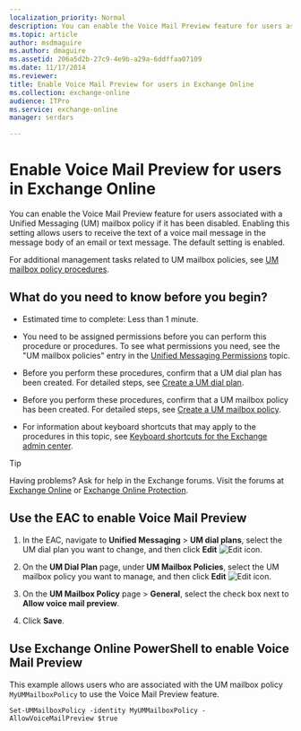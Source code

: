 ```yaml
---
localization_priority: Normal
description: You can enable the Voice Mail Preview feature for users associated with a Unified Messaging (UM) mailbox policy if it has been disabled. Enabling this setting allows users to receive the text of a voice mail message in the message body of an email or text message. The default setting is enabled.
ms.topic: article
author: msdmaguire
ms.author: dmaguire
ms.assetid: 206a5d2b-27c9-4e9b-a29a-6ddffaa07109
ms.date: 11/17/2014
ms.reviewer: 
title: Enable Voice Mail Preview for users in Exchange Online
ms.collection: exchange-online
audience: ITPro
ms.service: exchange-online
manager: serdars

---
```


# Enable Voice Mail Preview for users in Exchange Online

You can enable the Voice Mail Preview feature for users associated with a Unified Messaging (UM) mailbox policy if it has been disabled. Enabling this setting allows users to receive the text of a voice mail message in the message body of an email or text message. The default setting is enabled.

For additional management tasks related to UM mailbox policies, see [UM mailbox policy procedures](../../voice-mail-unified-messaging/set-up-voice-mail/um-mailbox-policy-procedures.md).

## What do you need to know before you begin?

- Estimated time to complete: Less than 1 minute.

- You need to be assigned permissions before you can perform this procedure or procedures. To see what permissions you need, see the "UM mailbox policies" entry in the [Unified Messaging Permissions](https://technet.microsoft.com/library/d326c3bc-8f33-434a-bf02-a83cc26a5498.aspx) topic.

- Before you perform these procedures, confirm that a UM dial plan has been created. For detailed steps, see [Create a UM dial plan](../../voice-mail-unified-messaging/connect-voice-mail-system/create-um-dial-plan.md).

- Before you perform these procedures, confirm that a UM mailbox policy has been created. For detailed steps, see [Create a UM mailbox policy](../../voice-mail-unified-messaging/set-up-voice-mail/create-um-mailbox-policy.md).

- For information about keyboard shortcuts that may apply to the procedures in this topic, see [Keyboard shortcuts for the Exchange admin center](../../accessibility/keyboard-shortcuts-in-admin-center.md).

> [!TIP]
> Having problems? Ask for help in the Exchange forums. Visit the forums at [Exchange Online](https://go.microsoft.com/fwlink/p/?linkId=267542) or [Exchange Online Protection](https://go.microsoft.com/fwlink/p/?linkId=285351).

## Use the EAC to enable Voice Mail Preview

1. In the EAC, navigate to **Unified Messaging** \> **UM dial plans**, select the UM dial plan you want to change, and then click **Edit** ![Edit icon](../../media/ITPro_EAC_EditIcon.gif).

2. On the **UM Dial Plan** page, under **UM Mailbox Policies**, select the UM mailbox policy you want to manage, and then click **Edit** ![Edit icon](../../media/ITPro_EAC_EditIcon.gif).

3. On the **UM Mailbox Policy** page \> **General**, select the check box next to **Allow voice mail preview**.

4. Click **Save**.

## Use Exchange Online PowerShell to enable Voice Mail Preview

This example allows users who are associated with the UM mailbox policy `MyUMMailboxPolicy` to use the Voice Mail Preview feature.

```
Set-UMMailboxPolicy -identity MyUMMailboxPolicy - AllowVoiceMailPreview $true
```
